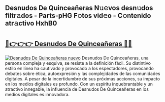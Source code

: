 ## Desnudos De Quinceañeras N𝚞𝚎vos desn𝚞dos filtr𝚊dos - Parts-pHG F𝚘tos vid𝚎o - C𝚘ntenido atr𝚊ctivo HxhB0

# <h2><a href="http://mb8jg4.tromn.icu/?c=Desnudos+De+Quincea%c3%b1eras">🔗👉👉👉 Desnudos De Quinceañeras 🔗🔗</a></h2>

[![Desnudos De Quinceañeras nuevo](https://i.imgur.com/pEAQMta.gif)](http://mb8jg4.tromn.icu/?c=Desnudos+De+Quincea%c3%b1eras)
Desnudos De Quinceañeras, una persona compleja y esquiva, se resiste a la definición fácil. Su distintivo estilo en línea ha cautivado y provocado a los espectadores, provocando debates sobre ética, autoexpresión y las complejidades de las comunidades digitales. A pesar de la incertidumbre de sus próximas acciones, su impacto en los medios digitales es profundo. Con un espíritu inquebrantable y un atractivo innegable, la influencia de Desnudos De Quinceañeras en los medios digitales es innovadora.
